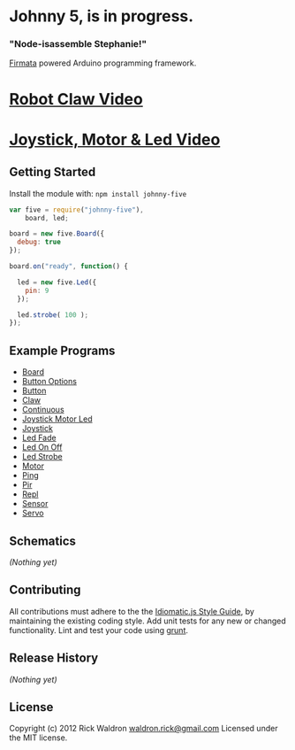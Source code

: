 # Johnny 5, is in progress.

### "Node-isassemble Stephanie!"

[Firmata](https://github.com/jgautier/firmata) powered Arduino programming framework.

# [Robot Claw Video](http://jsfiddle.net/rwaldron/CFSZJ/show/light/)
# [Joystick, Motor & Led Video](http://jsfiddle.net/rwaldron/gADSz/show/light/)

## Getting Started
Install the module with: `npm install johnny-five`

```javascript
var five = require("johnny-five"),
    board, led;

board = new five.Board({
  debug: true
});

board.on("ready", function() {

  led = new five.Led({
    pin: 9
  });

  led.strobe( 100 );
});
```

## Example Programs

- [Board](https://github.com/rwldrn/johnny-five/blob/master/docs/board.md)
- [Button Options](https://github.com/rwldrn/johnny-five/blob/master/docs/button-options.md)
- [Button](https://github.com/rwldrn/johnny-five/blob/master/docs/button.md)
- [Claw](https://github.com/rwldrn/johnny-five/blob/master/docs/claw.md)
- [Continuous](https://github.com/rwldrn/johnny-five/blob/master/docs/continuous.md)
- [Joystick Motor Led](https://github.com/rwldrn/johnny-five/blob/master/docs/joystick-motor-led.md)
- [Joystick](https://github.com/rwldrn/johnny-five/blob/master/docs/joystick.md)
- [Led Fade](https://github.com/rwldrn/johnny-five/blob/master/docs/led-fade.md)
- [Led On Off](https://github.com/rwldrn/johnny-five/blob/master/docs/led-on-off.md)
- [Led Strobe](https://github.com/rwldrn/johnny-five/blob/master/docs/led-strobe.md)
- [Motor](https://github.com/rwldrn/johnny-five/blob/master/docs/motor.md)
- [Ping](https://github.com/rwldrn/johnny-five/blob/master/docs/ping.md)
- [Pir](https://github.com/rwldrn/johnny-five/blob/master/docs/pir.md)
- [Repl](https://github.com/rwldrn/johnny-five/blob/master/docs/repl.md)
- [Sensor](https://github.com/rwldrn/johnny-five/blob/master/docs/sensor.md)
- [Servo](https://github.com/rwldrn/johnny-five/blob/master/docs/servo.md)


## Schematics

_(Nothing yet)_



## Contributing
All contributions must adhere to the the [Idiomatic.js Style Guide](https://github.com/rwldrn/idiomatic.js),
by maintaining the existing coding style. Add unit tests for any new or changed functionality. Lint and test your code using [grunt](https://github.com/cowboy/grunt).

## Release History
_(Nothing yet)_

## License
Copyright (c) 2012 Rick Waldron <waldron.rick@gmail.com>
Licensed under the MIT license.
